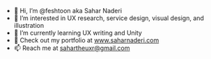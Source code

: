 - 👋 Hi, I’m @feshtoon aka Sahar Naderi
- 👀 I’m interested in UX research, service design, visual design, and illustration
- 🌱 I’m currently learning UX writing and Unity
- 💞️ Check out my portfolio at www.saharnaderi.com
- 📫 Reach me at sahartheuxr@gmail.com

<!---
feshtoon/feshtoon is a ✨ special ✨ repository because its `README.md` (this file) appears on your GitHub profile.
You can click the Preview link to take a look at your changes.
--->
